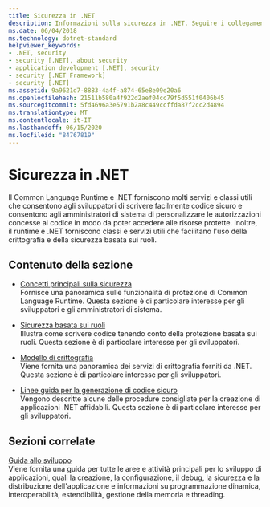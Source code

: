 ```yaml
---
title: Sicurezza in .NET
description: Informazioni sulla sicurezza in .NET. Seguire i collegamenti che descrivono i concetti chiave di sicurezza, la sicurezza basata sui ruoli, il modello di crittografia e le linee guida per la codifica sicura.
ms.date: 06/04/2018
ms.technology: dotnet-standard
helpviewer_keywords:
- .NET, security
- security [.NET], about security
- application development [.NET], security
- security [.NET Framework]
- security [.NET]
ms.assetid: 9a9621d7-8883-4a4f-a874-65e8e09e20a6
ms.openlocfilehash: 21511b580a4f922d2aef04cc79f5d551f0406b45
ms.sourcegitcommit: 5fd4696a3e5791b2a8c449ccffda87f2cc2d4894
ms.translationtype: MT
ms.contentlocale: it-IT
ms.lasthandoff: 06/15/2020
ms.locfileid: "84767819"
---
```

# <a name="security-in-net"></a>Sicurezza in .NET

Il Common Language Runtime e .NET forniscono molti servizi e classi utili che consentono agli sviluppatori di scrivere facilmente codice sicuro e consentono agli amministratori di sistema di personalizzare le autorizzazioni concesse al codice in modo da poter accedere alle risorse protette. Inoltre, il runtime e .NET forniscono classi e servizi utili che facilitano l'uso della crittografia e della sicurezza basata sui ruoli.

## <a name="in-this-section"></a>Contenuto della sezione

- [Concetti principali sulla sicurezza](key-security-concepts.md)  
Fornisce una panoramica sulle funzionalità di protezione di Common Language Runtime. Questa sezione è di particolare interesse per gli sviluppatori e gli amministratori di sistema.

- [Sicurezza basata sui ruoli](role-based-security.md)  
Illustra come scrivere codice tenendo conto della protezione basata sui ruoli. Questa sezione è di particolare interesse per gli sviluppatori.

- [Modello di crittografia](cryptography-model.md)  
Viene fornita una panoramica dei servizi di crittografia forniti da .NET. Questa sezione è di particolare interesse per gli sviluppatori.

- [Linee guida per la generazione di codice sicuro](secure-coding-guidelines.md)  
Vengono descritte alcune delle procedure consigliate per la creazione di applicazioni .NET affidabili. Questa sezione è di particolare interesse per gli sviluppatori.

## <a name="related-sections"></a>Sezioni correlate

[Guida allo sviluppo](../../framework/development-guide.md)  
Viene fornita una guida per tutte le aree e attività principali per lo sviluppo di applicazioni, quali la creazione, la configurazione, il debug, la sicurezza e la distribuzione dell'applicazione e informazioni su programmazione dinamica, interoperabilità, estendibilità, gestione della memoria e threading.
